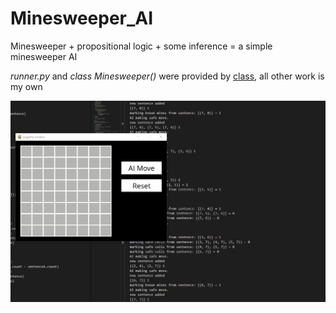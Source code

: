 # Minesweeper_AI
Minesweeper + propositional logic + some inference = a simple minesweeper AI

_runner.py_ and _class Minesweeper()_ were provided by [class](https://cs50.harvard.edu/ai/2020/ "CS50 AI 2021"), all other work is my own

![Demo gif of Minesweeper game](https://raw.githubusercontent.com/jakob-manning/Minesweeper_AI/master/msDemo.gif)
